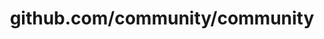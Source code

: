 ---
layout: post
title: github.com/community/community
categories: link
tags: [انگلیسی, برنامه‌نویسی]
---